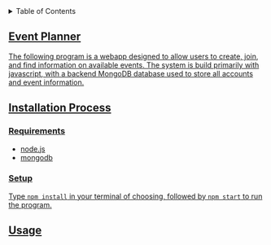 <details>
  <summary>Table of Contents</summary>
  <ol>
    <li>
      <ul>
        <a href="#Event-Planner"Event Planner</a>
        <a href="#Install"Installation Process</a>
          <ul>
            <li><a href="#requirements">Requirements</a></li>
            <li><a href="#setup">Setup</a></li>
          </ul>
        <a href="#usage"Usage</a>
        </li>
      <ul>
  </ol>
</details>

## Event Planner
The following program is a webapp designed to allow users to create, join, and find information on available events. The system is build primarily with javascript, with a backend MongoDB database used to store all accounts and event information.

## Installation Process
### Requirements
- node.js 
- mongodb

### Setup
Type `npm install` in your terminal of choosing, followed by `npm start` to run the program.

## Usage
